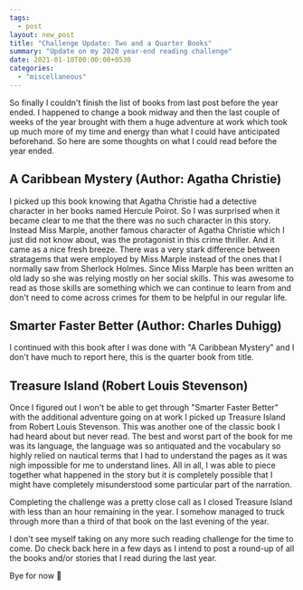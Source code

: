 ```yaml
---
tags:
  - post
layout: new_post
title: "Challenge Update: Two and a Quarter Books"
summary: "Update on my 2020 year-end reading challenge"
date: 2021-01-10T00:00:00+0530
categories:
  - "miscellaneous"
---
```


So finally I couldn't finish the list of books from last post before the year ended. I happened to change a book midway and then the last couple of weeks of the year brought with them a huge adventure at work which took up much more of my time and energy than what I could have anticipated beforehand. So here are some thoughts on what I could read before the year ended.

## A Caribbean Mystery (Author: Agatha Christie)

I picked up this book knowing that Agatha Christie had a detective character in her books named Hercule Poirot. So I was surprised when it became clear to me that the there was no such character in this story. Instead Miss Marple, another famous character of Agatha Christie which I just did not know about, was the protagonist in this crime thriller. And it came as a nice fresh breeze. There was a very stark difference between stratagems that were employed by Miss Marple instead of the ones that I normally saw from Sherlock Holmes. Since Miss Marple has been written an old lady so she was relying mostly on her social skills. This was awesome to read as those skills are something which we can continue to learn from and don't need to come across crimes for them to be helpful in our regular life.

## Smarter Faster Better (Author: Charles Duhigg)

I continued with this book after I was done with "A Caribbean Mystery" and I don't have much to report here, this is the quarter book from title.

## Treasure Island (Robert Louis Stevenson)

Once I figured out I won't be able to get through "Smarter Faster Better" with the additional adventure going on at work I picked up Treasure Island from Robert Louis Stevenson. This was another one of the classic book I had heard about but never read. The best and worst part of the book for me was its language, the language was so antiquated and the vocabulary so highly relied on nautical terms that I had to understand the pages as it was nigh impossible for me to understand lines. All in all, I was able to piece together what happened in the story but it is completely possible that I might have completely misunderstood some particular part of the narration.

Completing the challenge was a pretty close call as I closed Treasure Island with less than an hour remaining in the year. I somehow managed to truck through more than a third of that book on the last evening of the year.

I don't see myself taking on any more such reading challenge for the time to come. Do check back here in a few days as I intend to post a round-up of all the books and/or stories that I read during the last year.

Bye for now 👋
